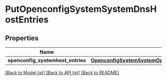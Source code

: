 # PutOpenconfigSystemSystemDnsHostEntries

## Properties
Name | Type | Description | Notes
------------ | ------------- | ------------- | -------------
**openconfig_systemhost_entries** | [**OpenconfigSystemSystemOpenconfigsystemsystemDnsHostentries**](OpenconfigSystemSystemOpenconfigsystemsystemDnsHostentries.md) |  | [optional] 

[[Back to Model list]](../README.md#documentation-for-models) [[Back to API list]](../README.md#documentation-for-api-endpoints) [[Back to README]](../README.md)


